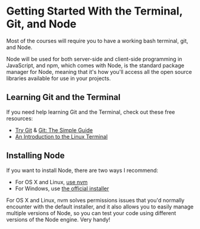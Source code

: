 # Getting Started With the Terminal, Git, and Node

Most of the courses will require you to have a working bash terminal, git, and Node.

Node will be used for both server-side and client-side programming in JavaScript, and npm, which comes with Node, is the standard package manager for Node, meaning that it's how you'll access all the open source libraries available for use in your projects.


## Learning Git and the Terminal

If you need help learning Git and the Terminal, check out these free resources:

* [Try Git](https://try.github.io/levels/1/challenges/1) & [Git: The Simple Guide](http://rogerdudler.github.io/git-guide/)
* [An Introduction to the Linux Terminal](https://www.digitalocean.com/community/tutorials/an-introduction-to-the-linux-terminal)

## Installing Node

If you want to install Node, there are two ways I recommend:

* For OS X and Linux, [use nvm](https://github.com/creationix/nvm)
* For Windows, use [the official installer](https://nodejs.org/)

For OS X and Linux, nvm solves permissions issues that you'd normally encounter with the default installer, and it also allows you to easily manage multiple versions of Node, so you can test your code using different versions of the Node engine. Very handy!
